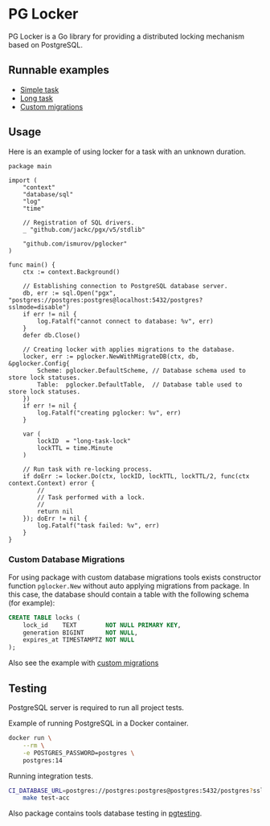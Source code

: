 PG Locker
=============

PG Locker is a Go library for providing a distributed locking mechanism based on PostgreSQL.

## Runnable examples
- [Simple task](./examples/simple-task/main.go)
- [Long task](./examples/long-task/main.go)
- [Custom migrations](./examples/custom-migrations/main.go)

## Usage
Here is an example of using locker for a task with an unknown duration.
```golang
package main

import (
	"context"
	"database/sql"
	"log"
	"time"

	// Registration of SQL drivers.
	_ "github.com/jackc/pgx/v5/stdlib"

	"github.com/ismurov/pglocker"
)

func main() {
	ctx := context.Background()

	// Establishing connection to PostgreSQL database server.
	db, err := sql.Open("pgx", "postgres://postgres:postgres@localhost:5432/postgres?sslmode=disable")
	if err != nil {
		log.Fatalf("cannot connect to database: %v", err)
	}
	defer db.Close()

	// Creating locker with applies migrations to the database.
	locker, err := pglocker.NewWithMigrateDB(ctx, db, &pglocker.Config{
		Scheme: pglocker.DefaultScheme, // Database schema used to store lock statuses.
		Table:  pglocker.DefaultTable,  // Database table used to store lock statuses.
	})
	if err != nil {
		log.Fatalf("creating pglocker: %v", err)
	}

	var (
		lockID  = "long-task-lock"
		lockTTL = time.Minute
	)

	// Run task with re-locking process.
	if doErr := locker.Do(ctx, lockID, lockTTL, lockTTL/2, func(ctx context.Context) error {
		//
		// Task performed with a lock.
		//
		return nil
	}); doErr != nil {
		log.Fatalf("task failed: %v", err)
	}
}
```

### Custom Database Migrations
For using package with custom database migrations tools exists constructor
function `pglocker.New` without auto applying migrations from package.
In this case, the database should contain a table with the following schema
(for example):
```sql
CREATE TABLE locks (
    lock_id    TEXT        NOT NULL PRIMARY KEY,
    generation BIGINT      NOT NULL,
    expires_at TIMESTAMPTZ NOT NULL
);
```
Also see the example with [custom migrations](./examples/custom-migrations/main.go) 

## Testing

PostgreSQL server is required to run all project tests.

Example of running PostgreSQL in a Docker container.
```sh
docker run \
	--rm \
	-e POSTGRES_PASSWORD=postgres \
	postgres:14
```

Running integration tests.
```sh
CI_DATABASE_URL=postgres://postgres:postgres@postgres:5432/postgres?sslmode=disable \
	make test-acc
```

Also package contains tools database testing in [pgtesting](./pgtesting).
